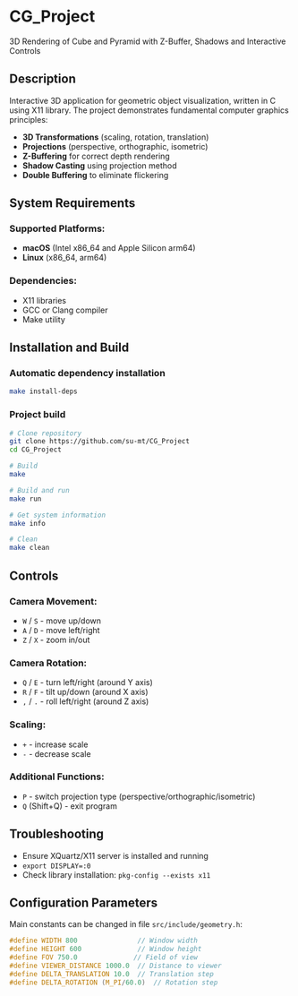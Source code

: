 # CG_Project

3D Rendering of Cube and Pyramid with Z-Buffer, Shadows and Interactive Controls

## Description

Interactive 3D application for geometric object visualization, written in C using X11 library. The project demonstrates fundamental computer graphics principles:

- **3D Transformations** (scaling, rotation, translation)
- **Projections** (perspective, orthographic, isometric)
- **Z-Buffering** for correct depth rendering
- **Shadow Casting** using projection method
- **Double Buffering** to eliminate flickering



## System Requirements

### Supported Platforms:
- **macOS** (Intel x86_64 and Apple Silicon arm64)
- **Linux** (x86_64, arm64)

### Dependencies:
- X11 libraries
- GCC or Clang compiler
- Make utility

## Installation and Build

### Automatic dependency installation

```bash
make install-deps
```

### Project build

```bash
# Clone repository
git clone https://github.com/su-mt/CG_Project
cd CG_Project

# Build
make

# Build and run
make run

# Get system information
make info

# Clean
make clean
```

## Controls

### Camera Movement:
- `W` / `S` - move up/down
- `A` / `D` - move left/right
- `Z` / `X` - zoom in/out

### Camera Rotation:
- `Q` / `E` - turn left/right (around Y axis)
- `R` / `F` - tilt up/down (around X axis)
- `,` / `.` - roll left/right (around Z axis)

### Scaling:
- `+` - increase scale
- `-` - decrease scale

### Additional Functions:
- `P` - switch projection type (perspective/orthographic/isometric)
- `Q` (Shift+Q) - exit program


## Troubleshooting

- Ensure XQuartz/X11 server is installed and running
- `export DISPLAY=:0`
- Check library installation: `pkg-config --exists x11`


## Configuration Parameters

Main constants can be changed in file `src/include/geometry.h`:

```c
#define WIDTH 800               // Window width
#define HEIGHT 600              // Window height
#define FOV 750.0              // Field of view
#define VIEWER_DISTANCE 1000.0  // Distance to viewer
#define DELTA_TRANSLATION 10.0  // Translation step
#define DELTA_ROTATION (M_PI/60.0)  // Rotation step
```